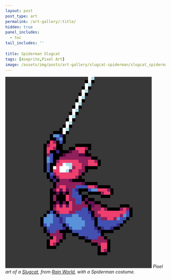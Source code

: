 ```yaml
---
layout: post
post_type: art
permalink: /art-gallery/:title/
hidden: true
panel_includes:
  - toc
tail_includes: ''

title: Spiderman Slugcat
tags: [Aseprite,Pixel Art]
image: /assets/img/posts/art-gallery/slugcat-spiderman/slugcat_spiderman.png
---
```


![](/assets/img/posts/art-gallery/slugcat-spiderman/slugcat_spiderman.png)
_Pixel art of a [Slugcat](https://rainworld.miraheze.org/wiki/Slugcat), from [Rain World](https://store.steampowered.com/app/312520/Rain_World/), with a Spiderman costume._